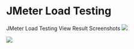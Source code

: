 # JMeter Load Testing

JMeter Load Testing View Result Screenshots
<img src = "JmeterScreenShot.png">

<img src = "JMeterViewTree.png">